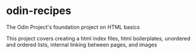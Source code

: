 # odin-recipes
The Odin Project's foundation project on HTML basics

This project covers creating a html index files, html boilerplates, unordered and ordered lists, internal linking between pages, and images
